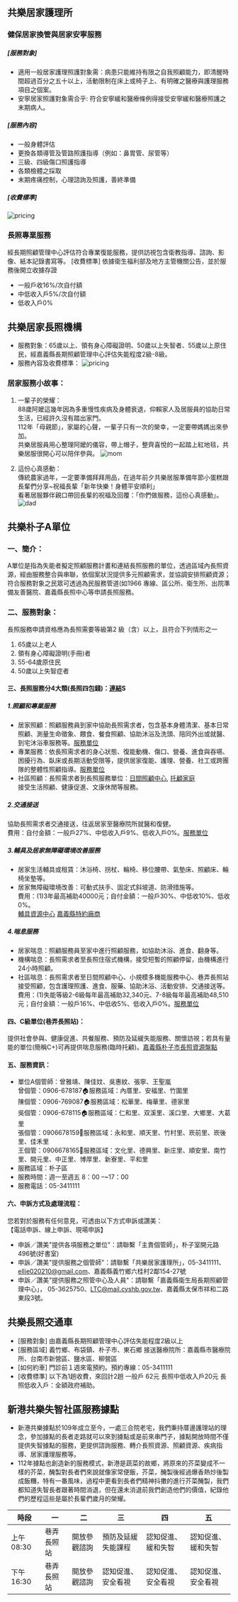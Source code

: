 ## 共樂居家護理所
### 健保居家換管與居家安寧服務
##### [服務對象]
- 適用一般居家護理照護對象需：病患只能維持有限之自我照顧能力，即清醒時間超過百分之五十以上，活動限制在床上或椅子上、有明確之醫療與護理服務項目之個案。    
- 安寧居家照護對象需合乎: 符合安寧緩和醫療條例得接受安寧緩和醫療照護之末期病人。
##### [服務內容]
- 一般身體評估
- 更換各類導管及管路照護指導（例如：鼻胃管、尿管等）
- 三級、四級傷口照護指導
- 各類檢體之採取
- 末期疼痛控制，心理諮詢及照護，善終準備
##### [收費標準]

![pricing](./assets/pricing.png)

### 長照專業服務
經長期照顧管理中心評估符合專業復能服務，提供訪視包含衛教指導、諮詢、影像、紙本記錄書寫等。
[收費標準]
依據衛生福利部及地方主管機關公告，並於服務後開立收據存證
- 一般戶收16%/次自付額
- 中低收入戶5%/次自付額
- 低收入戶0%


## 共樂居家長照機構
- 服務對象：65歲以上、領有身心障礙證明、50歲以上失智者、55歲以上原住民，經嘉義縣長期照顧管理中心評估失能程度2級-8級。
- 服務內容及收費標準：
![pricing](./assets/pricing2.png)

### 居家服務小故事：
1. 一輩子的榮耀：    
88歲阿嬤這幾年因為多重慢性疾病及身體衰退，仰賴家人及居服員的協助日常生活，已經許久沒有踏出家門。    
112年「母親節」，家屬的心聲，一輩子只有一次的榮幸，一定要帶媽媽出來參加。    
共樂居服員用心整理阿嬤的儀容，帶上帽子，整齊喜悅的一起踏上紅地毯，共樂居服很開心可以陪伴參與。
![mom](./assets/mom.png)

1. 這份心真感動：    
傳統農家過年，一定要準備拜拜用品，在過年前夕共樂居服準備年節小蛋糕跟長輩們分享~祝福長輩「新年快樂！身體平安順利」    
看著居服夥伴親口帶回長輩的祝福及回覆：「你們做服務，這份心真感動」。
![dad](./assets/dad.jpeg)

## 共樂朴子A單位
### 一、簡介：
A單位是指為失能者擬定照顧服務計畫和連結長照服務的單位，透過區域內長照資源，經由服務整合與串聯，依個案狀況提供多元照顧需求，並協調安排照顧資源；符合服務對象之民眾可透過為民服務管道(如1966 專線、區公所、衛生所、出院準備友善醫院、嘉義縣長照中心等申請長照服務。

### 二、服務對象：
長照服務申請資格應為長照需要等級第2 級（含）以上，且符合下列情形之一  
1. 65歲以上老人
1. 領有身心障礙證明(手冊)者
1. 55-64歲原住民
1. 50歲以上失智症者

#### 三、長照服務分4大類(長照四包錢)：[連結](https://ltccenter.cyhg.gov.tw/cp.aspx?n=F7AEF7883C88532B)S
##### 1.照顧和專業服務
* 居家照顧：照顧服務員到家中協助長照需求者，包含基本身體清潔、基本日常照顧、測量生命徵象、餵食、餐食照顧、協助沐浴及洗頭、陪同外出或就醫、到宅沐浴車服務等。[服務單位](https://nextws.cyhg.gov.tw/001/Upload/1518/relfile/17496/6832/d971e3da-13cd-46ff-9ca3-faa43f72ab8f.pdf)    
* 專業服務：依長照需求者的身心狀態、復能動機、傷口、營養、進食與吞嚥、困擾行為、臥床或長期活動受限等，提供居家復能、護理、營養、社工或跨團隊的整體性照顧指導。[服務單位](https://nextws.cyhg.gov.tw/001/Upload/1518/relfile/17496/6439/0ee31373-773b-4c55-bb7d-51dddae83c74.pdf)  
* 社區照顧：長照需求者到長照服務單位：[日間照顧中心](https://nextws.cyhg.gov.tw/Download.ashx?u=LzAwMS9VcGxvYWQvMTUxOC9ja2ZpbGUvM2EzMzVkNDQtODU1My00NjgzLTgwNjEtOTgyNjI2MWVlYjI5LnBkZg%3d%3d&n=MTEy5bm0KOW7tue6jCnnpL7ljYDlvI%2fml6XplpPnhafpoafkuK3lv4Plj4rlsI%2fopo%2fmqZ8oMTEyMDQxMikucGRm&Icon=.pdf),
[托顧家庭](https://nextws.cyhg.gov.tw/001/Upload/1518/relfile/17496/6832/e7f84faf-7c97-4e23-be99-dbe7f76a109f.pdf)  
接受生活照顧、健康促進、文康休閒等服務。
##### 2.交通接送
協助長照需求者交通接送，往返居家至醫療院所就醫和復健。  
費用：自付金額：一般戶27%、中低收入戶9%、低收入戶0%。[服務單位](https://nextws.cyhg.gov.tw/001/Upload/1518/relfile/17496/6418/1a40a27f-329f-47d3-ba34-812b44b47da6.pdf)
##### 3.輔具及居家無障礙環境改善服務
* 居家生活輔具或租賃：沐浴椅、拐杖、輪椅、移位腰帶、氣墊床、照顧床、輪椅坐墊等。  
* 居家無障礙環境改善：可動式扶手、固定式斜坡道、防滑措施等。  
費用：(1)3年最高補助40000元；自付金額：一般戶30%、中低收10%、低收0%。  
[輔具資源中心](https://chiayiat.tw/shownews.php?id=569)
[嘉義縣特約廠商](https://docs.google.com/spreadsheets/d/e/2PACX-1vRPxACO4v-lRQfWrYBeMRITcQ_5xg24UUfy0z72yV_gViuB9s1LCnvkCnqBlahC_JdLIXCb9tB10xG3/pubhtml)
##### 4.喘息服務
* 居家喘息：照顧服務員至家中進行照顧服務，如協助沐浴、進食、翻身等。
* 機構喘息：長照需求者至長照住宿式機構，接受短暫的照顧停留，由機構進行24小時照顧。
* 社區喘息：長照需求者至日間照顧中心、小規模多機能服務中心、巷弄長照站接受照顧，包含護理照護、進食、服藥、協助沐浴、活動安排、交通接送等。
費用：(1)失能等級2-6級每年最高補助32,340元、7-8級每年最高補助48,510元；自付金額：一般戶16%、中低收5%、低收入戶0%。[服務單位](https://nextws.cyhg.gov.tw/001/Upload/1518/relfile/17496/6440/26a9a85e-ddd3-4572-913d-07ce7b5a0703.pdf)

#### 四、C級單位(巷弄長照站)：
提供社會參與、健康促進、共餐服務、預防及延緩失能服務、關懷訪視；若具有量能的單位(簡稱C+)可再提供喘息服務(臨時托顧)。[嘉義縣朴子市長照資源盤點](https://nextws.cyhg.gov.tw/Download.ashx?u=LzAwMS9VcGxvYWQvMTUxOC9yZWxmaWxlLzE3NDk2LzY0MTgvOWJjNzc0NDMtNWU1NC00ZjlkLThlMzMtN2MxZjQxOGFlNzFmLnBkZg%3d%3d&n=Mi7mnLTlrZDluILplbfnhafos4fmupDnm6Tpu57lnLDlnJYucGRm)
#### 五、服務資訊：
* 單位A個管師：曾雅靖、陳佳妏、吳惠紋、張寧、王聖嵐  
曾個管：0906-678187🏠服務區域：內厝里、安福里、竹圍里  
陳個管：0906-769087🏠服務區域：松華里、梅華里、德家里  
吳個管：0906-678115🏠服務區域：仁和里、双溪里、溪口里、大鄉里、大葛里  
張個管：0906678159🏡服務區域：永和里、順天里、竹村里、崁前里、崁後里、佳禾里  
王個管：0906678165🏡服務區域：文化里、德興里、新庄里、順安里、南竹里、開元里、中正里、博厚里、新寮里、平和里  
* 服務區域：朴子區
* 服務時間：週一至週五 8：00 –~17：00
* 服務電話：05-3411111

#### 六、申訴方式及處理流程：
您若對於服務有任何意見，可透由以下方式申訴或讚美：  
【電話申訴、線上申訴、現場申訴】
* 申訴／讚美"提供各項服務之單位"：請聯繫「主責個管師」，朴子室開元路496號(好書室)
* 申訴／讚美"提供服務之個管師"：請聯繫「共樂居家護理所」，05-3411111、ellie020210@gmail.com、嘉義縣義竹鄉六桂村2鄰154-27號
* 申訴／讚美"提供服務之照管中心及人員"：請聯繫「嘉義縣衛生局長期照顧管理中心」， 05-3625750、LTC@mail.cyshb.gov.tw、嘉義縣太保市祥和二路東段3號。

## 共樂長照交通車
- [服務對象] 由嘉義縣長期照顧管理中心評估失能程度2級以上
- [服務區域]
義竹鄉、布袋鎮、朴子市、東石鄉
接送醫療院所：嘉義縣市醫療院所、台南市新營區、鹽水區、柳營區
- [如何約車]
門診前１週來電預約。預約專線：05-3411111
- [收費標準]
以下為1趟收費，來回計2趟
一般戶 62元
長照中低收入戶20元
長照低收入戶：全額政府補助。

## 新港共樂失智社區服務據點 
* 新港共樂據點於109年成立至今，一處三合院老宅，我們秉持厝邊護理站的理念，參加據點的長者走路就可以來到據點或是前來串門子，據點開放時間不僅提供失智據點的服務，更提供諮詢服務、轉介長照資源、照顧資源、疾病指導、居家護理服務等。  
* 112年據點也創造新的服務模式，新港是蔬菜的故鄉，將原來的芥菜變成不一樣的芥菜，醃製對長者們來說就像家常便飯，芥菜，醃製後經過爆香熱炒後製成飯糰，特有一番風味，過程中更看到長者們精神抖擻的進行芥菜醃製，我們都知道失智長者跟著時間消退，但在還未消退前我們創造他們的價值，紀錄他們的歷程這些是屬於長輩們歲月的榮耀。

|時段|一|二|三|四|五|
|-|-|-|-|-|-|
|上午08:30|巷弄長照站|開放參觀諮詢|預防及延緩失能課程|認知促進、緩和失智|認知促進、緩和失智|
|下午16:30|巷弄長照站|開放參觀諮詢|認知促進、安全看視|認知促進、安全看視|認知促進、安全看視|